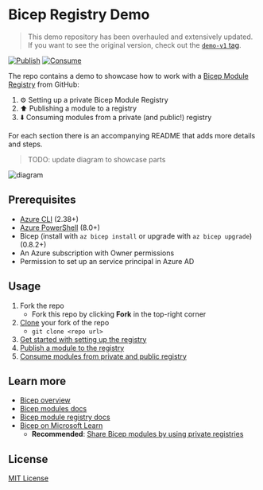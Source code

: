 # Bicep Registry Demo

> This demo repository has been overhauled and extensively updated. If you want to see the original version, check out the [`demo-v1` tag](https://github.com/matsest/bicep-registry-demo/tree/demo-v1).

[![Publish](https://github.com/matsest/bicep-registry-demo/actions/workflows/bicep-publish.yml/badge.svg)](https://github.com/matsest/bicep-registry-demo/actions/workflows/bicep-publish.yml)
[![Consume](https://github.com/matsest/bicep-registry-demo/actions/workflows/bicep-consume.yml/badge.svg)](https://github.com/matsest/bicep-registry-demo/actions/workflows/bicep-consume.yml)

The repo contains a demo to showcase how to work with a [Bicep Module Registry](https://docs.microsoft.com/en-us/azure/azure-resource-manager/bicep/private-module-registry) from GitHub:

1. :gear: Setting up a private Bicep Module Registry
2. :arrow_up: Publishing a module to a registry
3. :arrow_down: Consuming modules from a private (and public!) registry

For each section there is an accompanying README that adds more details and steps.

> TODO: update diagram to showcase parts

![diagram](static/diagram.png)

## Prerequisites

- [Azure CLI](https://docs.microsoft.com/en-us/cli/azure/install-azure-cli) (2.38+)
- [Azure PowerShell](https://docs.microsoft.com/en-us/powershell/azure/install-az-ps) (8.0+)
- Bicep (install with `az bicep install` or upgrade with `az bicep upgrade`) (0.8.2+)
- An Azure subscription with Owner permissions
- Permission to set up an service principal in Azure AD

## Usage

1. Fork the repo
   - Fork this repo by clicking **Fork** in the top-right corner
2. [Clone](https://docs.github.com/en/repositories/creating-and-managing-repositories/cloning-a-repository#cloning-a-repository=) your fork of the repo
   - `git clone <repo url>`
3. [Get started with setting up the registry](./1-registry/README.md)
4. [Publish a module to the registry](./2-publish/README.md)
5. [Consume modules from private and public registry](./3-consume/README.md)

## Learn more

- [Bicep overview](https://docs.microsoft.com/en-us/azure/azure-resource-manager/bicep/overview)
- [Bicep modules docs](https://docs.microsoft.com/en-us/azure/azure-resource-manager/bicep/modules)
- [Bicep module registry docs](https://docs.microsoft.com/en-us/azure/azure-resource-manager/bicep/private-module-registry)
- [Bicep on Microsoft Learn](https://docs.microsoft.com/en-us/azure/azure-resource-manager/bicep/learn-bicep)
  - **Recommended**: [Share Bicep modules by using private registries](https://docs.microsoft.com/en-us/learn/modules/share-bicep-modules-using-private-registries/)

## License

[MIT License](./LICENSE)
